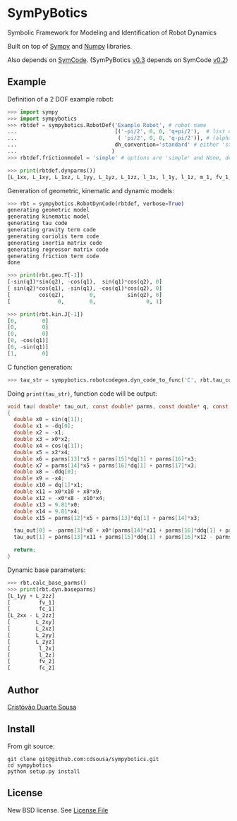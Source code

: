 SymPyBotics
===========

Symbolic Framework for Modeling and Identification of Robot Dynamics

Built on top of [Sympy](http://sympy.org) and [Numpy](http://www.numpy.org/) libraries.

Also depends on [SymCode](https://github.com/cdsousa/symcode).
(SymPyBotics [v0.3](https://github.com/cdsousa/sympybotics/tree/v0.3) depends on SymCode [v0.2](https://github.com/cdsousa/symcode/tree/v0.2))


Example
-------

Definition of a 2 DOF example robot:

```Python
>>> import sympy
>>> import sympybotics
>>> rbtdef = sympybotics.RobotDef('Example Robot', # robot name
...                               [('-pi/2', 0, 0, 'q+pi/2'),  # list of tuples with Denavit-Hartenberg parameters 
...                                ( 'pi/2', 0, 0, 'q-pi/2')], # (alpha, a, d, theta)
...                               dh_convention='standard' # either 'standard' or 'modified'
...                              )
>>> rbtdef.frictionmodel = 'simple' # options are 'simple' and None, defaults to None

```

```Python
>>> print(rbtdef.dynparms())
[L_1xx, L_1xy, L_1xz, L_1yy, L_1yz, L_1zz, l_1x, l_1y, l_1z, m_1, fv_1, fc_1, L_2xx, L_2xy, L_2xz, L_2yy, L_2yz, L_2zz, l_2x, l_2y, l_2z, m_2, fv_2, fc_2]

```

Generation of geometric, kinematic and dynamic models:

```Python
>>> rbt = sympybotics.RobotDynCode(rbtdef, verbose=True)
generating geometric model
generating kinematic model
generating tau code
generating gravity term code
generating coriolis term code
generating inertia matrix code
generating regressor matrix code
generating friction term code
done

```

```Python
>>> print(rbt.geo.T[-1])
[-sin(q1)*sin(q2), -cos(q1),  sin(q1)*cos(q2), 0]
[ sin(q2)*cos(q1), -sin(q1), -cos(q1)*cos(q2), 0]
[         cos(q2),        0,          sin(q2), 0]
[               0,        0,                0, 1]

```

```Python
>>> print(rbt.kin.J[-1])
[0,        0]
[0,        0]
[0,        0]
[0, -cos(q1)]
[0, -sin(q1)]
[1,        0]

```

C function generation:

```Python
>>> tau_str = sympybotics.robotcodegen.dyn_code_to_func('C', rbt.tau_code, 'tau', 2, rbt.dof, rbtdef.dynparms())


```
Doing `print(tau_str)`, function code will be output:

```C
void tau( double* tau_out, const double* parms, const double* q, const double* dq, const double* ddq )
{
  double x0 = sin(q[1]);
  double x1 = -dq[0];
  double x2 = -x1;
  double x3 = x0*x2;
  double x4 = cos(q[1]);
  double x5 = x2*x4;
  double x6 = parms[13]*x5 + parms[15]*dq[1] + parms[16]*x3;
  double x7 = parms[14]*x5 + parms[16]*dq[1] + parms[17]*x3;
  double x8 = -ddq[0];
  double x9 = -x4;
  double x10 = dq[1]*x1;
  double x11 = x0*x10 + x8*x9;
  double x12 = -x0*x8 - x10*x4;
  double x13 = 9.81*x0;
  double x14 = 9.81*x4;
  double x15 = parms[12]*x5 + parms[13]*dq[1] + parms[14]*x3;

  tau_out[0] = -parms[3]*x8 + x0*(parms[14]*x11 + parms[16]*ddq[1] + parms[17]*x12 - dq[1]*x15 - parms[19]*x14 + x5*x6) - x9*(parms[12]*x11 + parms[13]*ddq[1] + parms[14]*x12 + dq[1]*x7 + parms[19]*x13 - x3*x6);
  tau_out[1] = parms[13]*x11 + parms[15]*ddq[1] + parms[16]*x12 - parms[18]*x13 + parms[20]*x14 + x15*x3 - x5*x7;

  return;
}
```

Dynamic base parameters:

```Python
>>> rbt.calc_base_parms()
>>> print(rbt.dyn.baseparms)
[L_1yy + L_2zz]
[         fv_1]
[         fc_1]
[L_2xx - L_2zz]
[        L_2xy]
[        L_2xz]
[        L_2yy]
[        L_2yz]
[         l_2x]
[         l_2z]
[         fv_2]
[         fc_2]

```

Author
------

[Cristóvão Duarte Sousa](https://github.com/cdsousa)

Install
-------

From git source:

    git clone git@github.com:cdsousa/sympybotics.git
    cd sympybotics
    python setup.py install

License
-------

New BSD license. See [License File](LICENSE.txt)